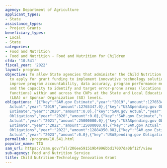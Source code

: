 ```yaml
---
agency: Department of Agriculture
applicant_types:
- State
assistance_types:
- Project Grants
beneficiary_types:
- Local
- State
categories:
- Food and Nutrition
- Food and Nutrition - Food and Nutrition for Children
cfda: '10.541'
fiscal_year: '2022'
layout: program
objective: To allow State agencies that administer the Child Nutrition Programs (CNPs)
  to apply for grant funding to implement innovative technology solutions that will
  improve program accountability, data accuracy, program performance measurement,
  and the capacity to identify and target error-prone areas (locations or program
  functions) within and across the CNPs at the State and Local Educational Agency
  (LEA) or Sponsor Organization (SO) levels.
obligations: '[{"key":"SAM.gov Estimate","year":"2019","amount":12765347.0},{"key":"SAM.gov
  Actual","year":"2019","amount":12765347.0},{"key":"USASpending.gov Obligations","year":"2019","amount":12905978.64},{"key":"SAM.gov
  Estimate","year":"2020","amount":0.0},{"key":"SAM.gov Actual","year":"2020","amount":0.0},{"key":"USASpending.gov
  Obligations","year":"2020","amount":0.0},{"key":"SAM.gov Estimate","year":"2021","amount":25000000.0},{"key":"SAM.gov
  Actual","year":"2021","amount":25000000.0},{"key":"USASpending.gov Obligations","year":"2021","amount":37048267.79},{"key":"SAM.gov
  Estimate","year":"2022","amount":25000000.0},{"key":"SAM.gov Actual","year":"2022","amount":25000000.0},{"key":"USASpending.gov
  Obligations","year":"2022","amount":12884950.88},{"key":"SAM.gov Estimate","year":"2023","amount":25000000.0},{"key":"SAM.gov
  Actual","year":"2023","amount":0.0},{"key":"USASpending.gov Obligations","year":"2023","amount":-355260.66}]'
permalink: /program/10.541.html
popular_name: TIG
sam_url: https://sam.gov/fal/206ee591519b4996bbd17007da0bf12f/view
sub-agency: Food and Nutrition Service
title: Child Nutrition-Technology Innovation Grant
---
```

